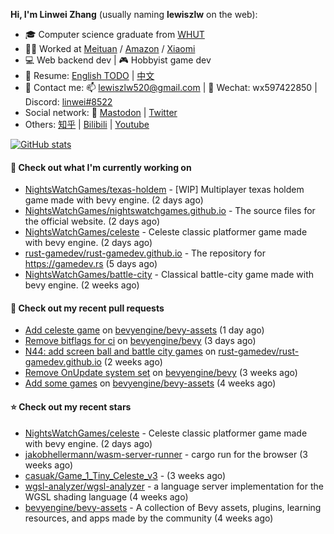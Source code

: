 **Hi, I'm Linwei Zhang** (usually naming **lewiszlw** on the web):
- 🎓 Computer science graduate from [WHUT](https://en.wikipedia.org/wiki/Wuhan_University_of_Technology)
- 👨‍💻 Worked at [Meituan](https://about.meituan.com/home) / [Amazon](https://www.amazon.com/) / [Xiaomi](https://www.mi.com/)
- 💻 Web backend dev | 🎮 Hobbyist game dev
- 📄 Resume: [English TODO](https://github.com/lewiszlw/lewiszlw/blob/main/Resume_EN.md) | [中文](https://github.com/lewiszlw/lewiszlw/blob/main/Resume_CN.md)
- 📱 Contact me: 📫 [lewiszlw520@gmail.com](mailto:lewiszlw520@gmail.com) | 💬 Wechat: wx597422850 | Discord: [linwei#8522](http://discordapp.com/users/891664307035713576)
- Social network: 🦣 [Mastodon](https://mastodon.world/@lewiszlw) | [Twitter](https://twitter.com/lewiszlw)
- Others: [知乎](https://www.zhihu.com/people/tian-qian-zhu-wu-ya) | [Bilibili](https://space.bilibili.com/43876861) | [Youtube](https://www.youtube.com/channel/UCnvri1tqAjxsp9nGQ63zUNw)

[![GitHub stats](https://github-readme-stats.vercel.app/api?username=lewiszlw&count_private=true&show_icons=true&theme=solarized-dark&include_all_commits=true)](https://github.com/anuraghazra/github-readme-stats)

#### 👷 Check out what I'm currently working on

- [NightsWatchGames/texas-holdem](https://github.com/NightsWatchGames/texas-holdem) - [WIP] Multiplayer texas holdem game made with bevy engine. (2 days ago)
- [NightsWatchGames/nightswatchgames.github.io](https://github.com/NightsWatchGames/nightswatchgames.github.io) - The source files for the official website. (2 days ago)
- [NightsWatchGames/celeste](https://github.com/NightsWatchGames/celeste) - Celeste classic platformer game made with bevy engine. (2 days ago)
- [rust-gamedev/rust-gamedev.github.io](https://github.com/rust-gamedev/rust-gamedev.github.io) - The repository for https://gamedev.rs (5 days ago)
- [NightsWatchGames/battle-city](https://github.com/NightsWatchGames/battle-city) - Classical battle-city game made with bevy engine. (2 weeks ago)

#### 🔨 Check out my recent pull requests

- [Add celeste game](https://github.com/bevyengine/bevy-assets/pull/320) on [bevyengine/bevy-assets](https://github.com/bevyengine/bevy-assets) (1 day ago)
- [Remove bitflags for ci](https://github.com/bevyengine/bevy/pull/8431) on [bevyengine/bevy](https://github.com/bevyengine/bevy) (3 days ago)
- [N44: add screen ball and battle city games](https://github.com/rust-gamedev/rust-gamedev.github.io/pull/1326) on [rust-gamedev/rust-gamedev.github.io](https://github.com/rust-gamedev/rust-gamedev.github.io) (2 weeks ago)
- [Remove OnUpdate system set](https://github.com/bevyengine/bevy/pull/8260) on [bevyengine/bevy](https://github.com/bevyengine/bevy) (3 weeks ago)
- [Add some games](https://github.com/bevyengine/bevy-assets/pull/307) on [bevyengine/bevy-assets](https://github.com/bevyengine/bevy-assets) (4 weeks ago)

#### ⭐ Check out my recent stars

- [NightsWatchGames/celeste](https://github.com/NightsWatchGames/celeste) - Celeste classic platformer game made with bevy engine. (2 days ago)
- [jakobhellermann/wasm-server-runner](https://github.com/jakobhellermann/wasm-server-runner) - cargo run for the browser (3 weeks ago)
- [casuak/Game_1_Tiny_Celeste_v3](https://github.com/casuak/Game_1_Tiny_Celeste_v3) -  (3 weeks ago)
- [wgsl-analyzer/wgsl-analyzer](https://github.com/wgsl-analyzer/wgsl-analyzer) - a language server implementation for the WGSL shading language (4 weeks ago)
- [bevyengine/bevy-assets](https://github.com/bevyengine/bevy-assets) - A collection of Bevy assets, plugins, learning resources, and apps made by the community (4 weeks ago)
